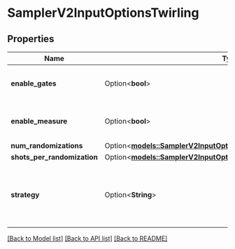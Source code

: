# SamplerV2InputOptionsTwirling

## Properties

Name | Type | Description | Notes
------------ | ------------- | ------------- | -------------
**enable_gates** | Option<**bool**> | Whether to apply 2-qubit gate twirling | [optional]
**enable_measure** | Option<**bool**> | Whether to apply measurement twirling | [optional]
**num_randomizations** | Option<[**models::SamplerV2InputOptionsTwirlingNumRandomizations**](SamplerV2_input_options_twirling_num_randomizations.md)> |  | [optional]
**shots_per_randomization** | Option<[**models::SamplerV2InputOptionsTwirlingShotsPerRandomization**](SamplerV2_input_options_twirling_shots_per_randomization.md)> |  | [optional]
**strategy** | Option<**String**> | The strategy of twirling qubits in identified layers of 2-qubit twirled gates | [optional]

[[Back to Model list]](../README.md#documentation-for-models) [[Back to API list]](../README.md#documentation-for-api-endpoints) [[Back to README]](../README.md)


